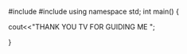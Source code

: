 #include<iostream>
#include<stdio>
using namespace std;
int main()
{

cout<<"THANK YOU TV FOR GUIDING ME  ";

}
